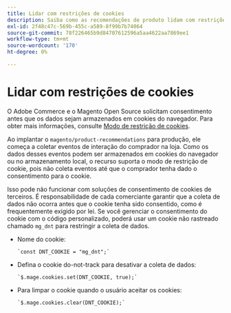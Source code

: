 ```yaml
---
title: Lidar com restrições de cookies
description: Saiba como as recomendações de produto lidam com restrições de cookies.
exl-id: 2f48c47c-569b-455c-a589-8f99b7b74064
source-git-commit: 78f226465b9d84707612596a5aa4622aa7869ee1
workflow-type: tm+mt
source-wordcount: '170'
ht-degree: 0%

---
```


# Lidar com restrições de cookies

O Adobe Commerce e o Magento Open Source solicitam consentimento antes que os dados sejam armazenados em cookies do navegador. Para obter mais informações, consulte [Modo de restrição de cookies](https://experienceleague.adobe.com/docs/commerce-admin/start/compliance/privacy/compliance-cookie-law.html).

Ao implantar o `magento/product-recommendations` para produção, ele começa a coletar eventos de interação do comprador na loja. Como os dados desses eventos podem ser armazenados em cookies do navegador ou no armazenamento local, o recurso suporta o modo de restrição de cookie, pois não coleta eventos até que o comprador tenha dado o consentimento para o cookie.

Isso pode não funcionar com soluções de consentimento de cookies de terceiros. É responsabilidade de cada comerciante garantir que a coleta de dados não ocorra antes que o cookie tenha sido consentido, como é frequentemente exigido por lei. Se você gerenciar o consentimento do cookie com o código personalizado, poderá usar um cookie não rastreado chamado `mg_dnt` para restringir a coleta de dados.

- Nome do cookie:

  ```text
  `const DNT_COOKIE = "mg_dnt";`
  ```

- Defina o cookie do-not-track para desativar a coleta de dados:

  ```text
  `$.mage.cookies.set(DNT_COOKIE, true);`
  ```

- Para limpar o cookie quando o usuário aceitar os cookies:

  ```text
  `$.mage.cookies.clear(DNT_COOKIE);`
  ```
